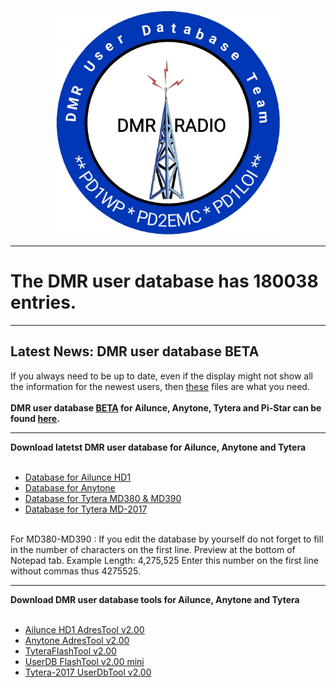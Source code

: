 <p align="center">
<img src="img/logo-dmr-database.jpg" width="360"></a>
</p>
<hr>
<h1>The DMR user database has 180038 entries.
</h1>
<hr>
<h2><b>Latest News: DMR user database BETA
</b></h2>
If you always need to be up to date, even if the display might not show all the information for the newest users, then  <a href="https://github.com/bm-database/database-beta">these</a> files are what you need. 
<br><br>
<b>DMR user database  <a href="https://github.com/DMR-database/database-beta">BETA</a> for Ailunce, Anytone, Tytera and Pi-Star can be found <a href="https://github.com/bm-database/database-beta">here</a>.
</b>
<hr>
<b>Download latetst DMR user database for Ailunce, Anytone and Tytera</b>
<br><br>
<ul>
<li>
<a href="https://raw.githubusercontent.com/DMR-Database/database/master/userhd.csv">Database for Ailunce HD1</a>
</li>
<li>
<a href="https://raw.githubusercontent.com/DMR-Database/database/master/userat.csv">Database for Anytone</a>
</li>
<li>
<a href="https://github.com/DMR-Database/database/raw/master/user.bin">Database for Tytera MD380 & MD390</a>
</li>
<li>
<a href="https://raw.githubusercontent.com/DMR-Database/database/master/usermd2017.csv">Database for Tytera MD-2017</a>
</li>
</ul>
<br>
For MD380-MD390 : If you edit the database by yourself do not forget to fill in the number of characters on the first line. Preview at the bottom of Notepad tab. Example Length: 4,275,525 Enter this number on the first line without commas thus 4275525.
<hr>
<b>Download DMR user database tools for Ailunce, Anytone and Tytera</b>
<br><br>
<ul>
<li>
<a href="https://github.com/DMR-Database/database-tools/wiki/Ailunce-HD1-AdresTool-v2.00">Ailunce HD1 AdresTool v2.00</a>
</li>
<li>
<a href="https://github.com/DMR-Database/database-tools/wiki/Anytone-AdresTool-v2.00">Anytone AdresTool v2.00</a>
</li>
<li>
<a href="https://github.com/DMR-Database/database-tools/wiki/TyteraFlashTool-v2.00">TyteraFlashTool v2.00</a>
</li>
<li>
<a href="https://github.com/DMR-Database/database-tools/wiki/UserDB-FlashTool-v2.00-mini">UserDB FlashTool v2.00 mini</a>
</li>
<li>
<a href="https://github.com/DMR-Database/database-tools/wiki/Tytera-2017-UserDbTool-v2.00">Tytera-2017 UserDbTool v2.00</a>
</li>
</ul>

